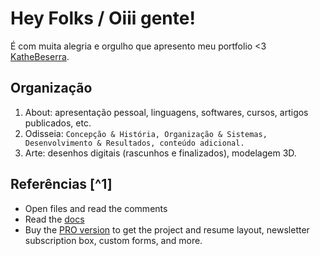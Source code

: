 # Hey Folks / Oiii gente!

É com muita alegria e orgulho que apresento meu portfolio <3 [KatheBeserra](https://katheisabelle.github.io/).

## Organização
1. About: apresentação pessoal, linguagens, softwares, cursos, artigos publicados, etc.
2. Odisseia: `Concepção & História, Organização & Sistemas, Desenvolvimento & Resultados, conteúdo adicional.`
3. Arte: desenhos digitais (rascunhos e finalizados), modelagem 3D.


## Referências [^1]
* Open files and read the comments
* Read the [docs](https://qwtel.com/hydejack/docs/)
* Buy the [PRO version](https://qwtel.com/hydejack/download/) to get the project and resume layout, newsletter subscription box, custom forms, and more.



[Linkedin]: https://www.linkedin.com/in/kathe-isabelle-6a70a3194/

